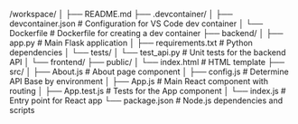 /workspace/
│
├── README.md
├── .devcontainer/
│   ├── devcontainer.json # Configuration for VS Code dev container
│   └── Dockerfile          # Dockerfile for creating a dev container
├── backend/
│   ├── app.py          # Main Flask application
│   ├── requirements.txt # Python dependencies
│   └── tests/
│       └── test_api.py # Unit tests for the backend API
│
└── frontend/
    ├── public/
    │   └── index.html  # HTML template
    ├── src/
    │   ├── About.js    # About page component
    │   ├── config.js   # Determine API Base by environment
    │   ├── App.js      # Main React component with routing
    │   ├── App.test.js # Tests for the App component
    │   └── index.js    # Entry point for React app
    └── package.json    # Node.js dependencies and scripts